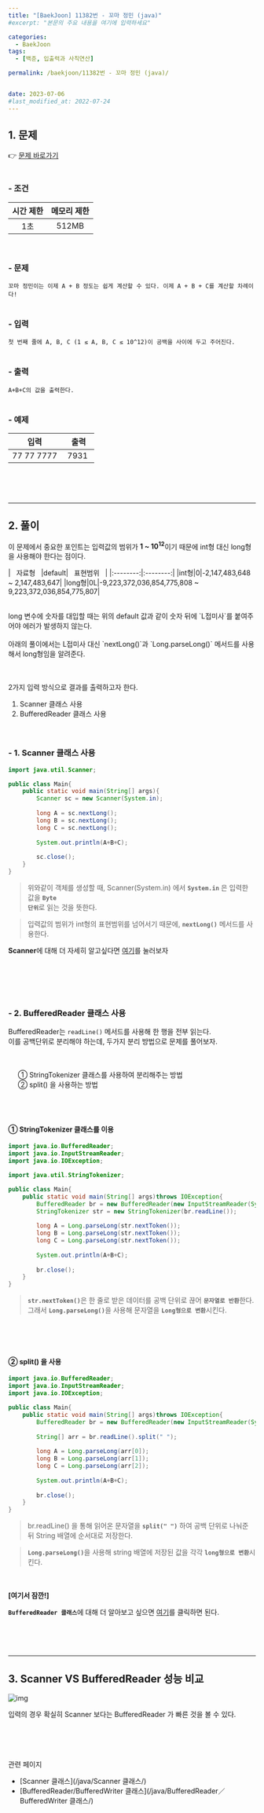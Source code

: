 ```yaml
---
title: "[BaekJoon] 11382번 - 꼬마 정민 (java)"
#excerpt: "본문의 주요 내용을 여기에 입력하세요"

categories:
  - BaekJoon
tags:
  - [백준, 입출력과 사칙연산]

permalink: /baekjoon/11382번 - 꼬마 정민 (java)/


date: 2023-07-06
#last_modified_at: 2022-07-24
---
```


## 1. 문제
👉 [문제 바로가기](https://www.acmicpc.net/problem/11382)<br><br>
###  - 조건
  
| 시간 제한 | 메모리 제한 |
|:--------:|:--------:|
|1초|512MB|

<br>

### - 문제
```꼬마 정민이는 이제 A + B 정도는 쉽게 계산할 수 있다. 이제 A + B + C를 계산할 차례이다!```
<br><br>

### - 입력
```첫 번째 줄에 A, B, C (1 ≤ A, B, C ≤ 10^12)이 공백을 사이에 두고 주어진다.```
<br><br>


### - 출력
```A+B+C의 값을 출력한다.```
<br><br>

### - 예제
  
| &nbsp;&nbsp;입력&nbsp;&nbsp; | &nbsp;&nbsp; 출력&nbsp;&nbsp; |
|:--------:|:--------:|
|77 77 7777|7931|

  
<br><br><br>

---
## 2. 풀이
이 문제에서 중요한 포인트는 입력값의 범위가 <b>1 ~ 10<sup>12</sup></b>이기 때문에 int형 대신 <span class="color">long형을 사용</span>해야 한다는 점이다.<br>

| &nbsp;&nbsp;자료형&nbsp;&nbsp; |default|&nbsp;&nbsp; 표현범위&nbsp;&nbsp; |
|:--------:|:--------:|
|int형|0|-2,147,483,648 ~ 2,147,483,647|
|long형|0L|-9,223,372,036,854,775,808 ~ 9,223,372,036,854,775,807|

<br>
long 변수에 숫자를 대입할 때는 위의 default 값과 같이 숫자 뒤에 `L접미사`를 붙여주어야 에러가 발생하지 않는다. 
<br><br>
아래의 풀이에서는 L접미사 대신 `nextLong()`과 `Long.parseLong()` 메서드를 사용해서 long형임을 알려준다.
<br><br><br>


2가지 입력 방식으로 결과를 출력하고자 한다.

1. Scanner 클래스 사용
2. BufferedReader 클래스 사용
<br><br><br>

### - 1. Scanner 클래스 사용
```java
import java.util.Scanner;

public class Main{
    public static void main(String[] args){
        Scanner sc = new Scanner(System.in);
   
        long A = sc.nextLong();
        long B = sc.nextLong();
        long C = sc.nextLong();
        
        System.out.println(A+B+C);
        
        sc.close();
    }
}
```
> 위와같이 객체를 생성할 때, Scanner(System.in) 에서 <code><b>System.in</b></code> 은 입력한 값을 <code><b>Byte 단위</b></code>로 읽는 것을 뜻한다.

> 입력값의 범위가 int형의 표현범위를 넘어서기 때문에, <code><b>nextLong()</b></code> 메서드를 사용한다.
<div class="box"><b>Scanner</b>에 대해 더 자세히 알고싶다면 <a href="/java/Scanner 클래스/" class="underline"> 여기</a>를 눌러보자</div>

<br><br><br><br>

### - 2. BufferedReader 클래스 사용
BufferedReader는 `readLine()` 메서드를 사용해 한 행을 전부 읽는다. <br>
이를 공백단위로 분리해야 하는데, 두가지 분리 방법으로 문제를 풀어보자.

<br><br>
&nbsp;&nbsp;&nbsp;&nbsp; ① StringTokenizer 클래스를 사용하여 분리해주는 방법<br>
  &nbsp;&nbsp;&nbsp;&nbsp; ② split() 을 사용하는 방법
<br><br><br><br>

#### ① StringTokenizer 클래스를 이용
```java
import java.io.BufferedReader;
import java.io.InputStreamReader;
import java.io.IOException;

import java.util.StringTokenizer;

public class Main{
    public static void main(String[] args)throws IOException{
        BufferedReader br = new BufferedReader(new InputStreamReader(System.in));
        StringTokenizer str = new StringTokenizer(br.readLine());
        
        long A = Long.parseLong(str.nextToken());
        long B = Long.parseLong(str.nextToken());
        long C = Long.parseLong(str.nextToken());
        
        System.out.println(A+B+C);
        
        br.close();
    }
}
```
> <code><b>str.nextToken()</b></code>은 한 줄로 받은 데이터를 공백 단위로 끊어 <code><b>문자열로 반환</b></code>한다. <br>
그래서 <code><b>Long.parseLong()</b></code>을 사용해 문자열을 <code><b>Long형으로 변환</b></code>시킨다.


<br><br><br>

#### ② split() 을 사용
```java
import java.io.BufferedReader;
import java.io.InputStreamReader;
import java.io.IOException;

public class Main{
    public static void main(String[] args)throws IOException{
        BufferedReader br = new BufferedReader(new InputStreamReader(System.in));
        
        String[] arr = br.readLine().split(" ");
        
        long A = Long.parseLong(arr[0]);
        long B = Long.parseLong(arr[1]);
        long C = Long.parseLong(arr[2]);
        
        System.out.println(A+B+C);
        
        br.close();
    }
}
```
> br.readLine() 을 통해 읽어온 문자열을 <code><b>split(" ")</b></code> 하여 공백 단위로 나눠준 뒤 String 배열에 순서대로 저장한다.

> <code><b>Long.parseLong()</b></code>을 사용해 string 배열에 저장된 값을 각각 <code><b>long형으로 변환</b></code>시킨다.

<br><br>
<b>[여기서 잠깐!]</b>
<div class="box"><code><b>BufferedReader 클래스</b></code>에 대해 더 알아보고 싶으면 <a href="/java/BufferedReader／BufferedWriter 클래스/" class="underline"> 여기</a>를 클릭하면 된다.</div>

<br><br><br>

---
## 3. Scanner VS BufferedReader 성능 비교
![img](https://github.com/cjoungi/cjoungi.github.io/assets/113075984/452cf25d-eeb8-4880-991d-4154e13a0ccd)

입력의 경우 확실히 Scanner 보다는 <span class="color">BufferedReader 가 빠른 것을 볼 수 있다.</span>

<br><br><br><br>
<span class="color">관련 페이지</span><br>

- [Scanner 클래스](/java/Scanner 클래스/)
- [BufferedReader/BufferedWriter 클래스](/java/BufferedReader／BufferedWriter 클래스/)

<br><br><br>